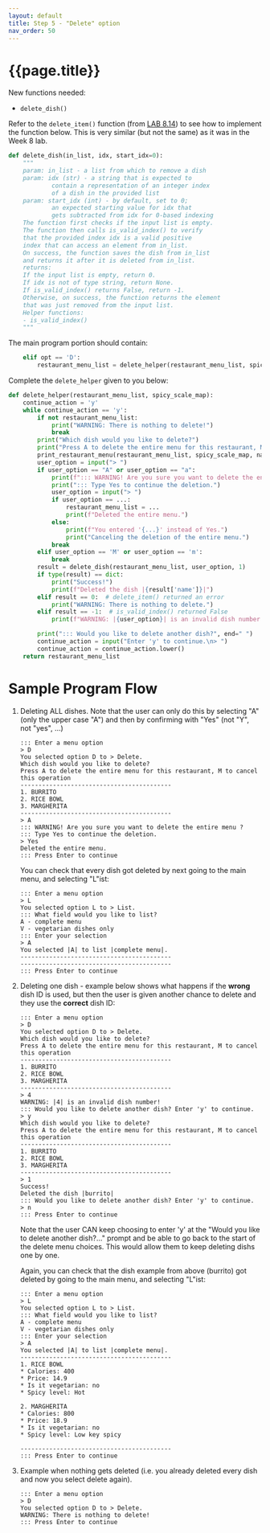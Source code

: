 ```yaml
---
layout: default
title: Step 5 - "Delete" option
nav_order: 50
---
```


# {{page.title}}


New functions needed:
* `delete_dish()`

Refer to the `delete_item()` function (from [LAB 8.14](https://learn.zybooks.com/zybook/UCSBCMPSCW8Winter2023/chapter/8/section/14)) to see how to implement the function below.
This is very similar (but not the same) as it was in the Week 8 lab.

```python
def delete_dish(in_list, idx, start_idx=0):
    """
    param: in_list - a list from which to remove a dish
    param: idx (str) - a string that is expected to
            contain a representation of an integer index
            of a dish in the provided list
    param: start_idx (int) - by default, set to 0;
            an expected starting value for idx that
            gets subtracted from idx for 0-based indexing
    The function first checks if the input list is empty.
    The function then calls is_valid_index() to verify
    that the provided index idx is a valid positive
    index that can access an element from in_list.
    On success, the function saves the dish from in_list
    and returns it after it is deleted from in_list.
    returns:
    If the input list is empty, return 0.
    If idx is not of type string, return None.
    If is_valid_index() returns False, return -1.
    Otherwise, on success, the function returns the element
    that was just removed from the input list.
    Helper functions:
    - is_valid_index()
    """
```


The main program portion should contain:
```python
    elif opt == 'D':
        restaurant_menu_list = delete_helper(restaurant_menu_list, spicy_scale_map)
```

Complete the `delete_helper` given to you below: 
```python
def delete_helper(restaurant_menu_list, spicy_scale_map):
    continue_action = 'y'
    while continue_action == 'y':
        if not restaurant_menu_list:
            print("WARNING: There is nothing to delete!")
            break
        print("Which dish would you like to delete?")
        print("Press A to delete the entire menu for this restaurant, M to cancel this operation")
        print_restaurant_menu(restaurant_menu_list, spicy_scale_map, name_only=True, show_idx=True, start_idx=1)
        user_option = input("> ")
        if user_option == "A" or user_option == "a":
            print(f"::: WARNING! Are you sure you want to delete the entire menu ?")
            print("::: Type Yes to continue the deletion.")
            user_option = input("> ")
            if user_option == ...:
                restaurant_menu_list = ...
                print(f"Deleted the entire menu.")
            else:
                print(f"You entered '{...}' instead of Yes.")
                print("Canceling the deletion of the entire menu.")
            break
        elif user_option == 'M' or user_option == 'm':
            break
        result = delete_dish(restaurant_menu_list, user_option, 1)
        if type(result) == dict:
            print("Success!")
            print(f"Deleted the dish |{result['name']}|")
        elif result == 0:  # delete_item() returned an error
            print("WARNING: There is nothing to delete.")
        elif result == -1:  # is_valid_index() returned False
            print(f"WARNING: |{user_option}| is an invalid dish number!")

        print("::: Would you like to delete another dish?", end=" ")
        continue_action = input("Enter 'y' to continue.\n> ")
        continue_action = continue_action.lower()
    return restaurant_menu_list

```

# Sample Program Flow

1.  Deleting ALL dishes. Note that the user can only do this by selecting "A" (only the upper case "A") and then by confirming with "Yes" (not "Y", not "yes", ...)

    ```
    ::: Enter a menu option
    > D
    You selected option D to > Delete.
    Which dish would you like to delete?
    Press A to delete the entire menu for this restaurant, M to cancel this operation 
    ------------------------------------------
    1. BURRITO
    2. RICE BOWL
    3. MARGHERITA
    ------------------------------------------
    > A
    ::: WARNING! Are you sure you want to delete the entire menu ?
    ::: Type Yes to continue the deletion.
    > Yes
    Deleted the entire menu.
    ::: Press Enter to continue
    ```

    You can check that every dish got deleted by next going to the main menu, and selecting "L"ist:

    ```
    ::: Enter a menu option
    > L
    You selected option L to > List.
    ::: What field would you like to list?
    A - complete menu
    V - vegetarian dishes only
    ::: Enter your selection
    > A
    You selected |A| to list |complete menu|.
    ------------------------------------------
    ------------------------------------------
    ::: Press Enter to continue
    ```

2.  Deleting one dish - example below shows what happens if the **wrong** dish ID is used, but then the user is given another chance to delete and they use the **correct** dish ID:

    ```
    ::: Enter a menu option
    > D
    You selected option D to > Delete.
    Which dish would you like to delete?
    Press A to delete the entire menu for this restaurant, M to cancel this operation 
    ------------------------------------------
    1. BURRITO
    2. RICE BOWL
    3. MARGHERITA
    ------------------------------------------
    > 4
    WARNING: |4| is an invalid dish number!
    ::: Would you like to delete another dish? Enter 'y' to continue.
    > y
    Which dish would you like to delete?
    Press A to delete the entire menu for this restaurant, M to cancel this operation 
    ------------------------------------------
    1. BURRITO
    2. RICE BOWL
    3. MARGHERITA
    ------------------------------------------
    > 1
    Success!
    Deleted the dish |burrito|
    ::: Would you like to delete another dish? Enter 'y' to continue.
    > n
    ::: Press Enter to continue
    ```

    Note that the user CAN keep choosing to enter 'y' at the "Would you like to delete another dish?..." prompt and be able to go back to the start of the delete menu choices. This would allow them to keep deleting dishs one by one.

    Again, you can check that the dish example from above (burrito) got deleted by going to the main menu, and selecting "L"ist:

    ```
    ::: Enter a menu option
    > L
    You selected option L to > List.
    ::: What field would you like to list?
    A - complete menu
    V - vegetarian dishes only
    ::: Enter your selection
    > A
    You selected |A| to list |complete menu|.
    ------------------------------------------
    1. RICE BOWL
    * Calories: 400
    * Price: 14.9
    * Is it vegetarian: no
    * Spicy level: Hot

    2. MARGHERITA
    * Calories: 800
    * Price: 18.9
    * Is it vegetarian: no
    * Spicy level: Low key spicy

    ------------------------------------------
    ::: Press Enter to continue
    ```

3.  Example when nothing gets deleted (i.e. you already deleted every dish and now you select delete again).

    ```
    ::: Enter a menu option
    > D
    You selected option D to > Delete.
    WARNING: There is nothing to delete!
    ::: Press Enter to continue
    ```

